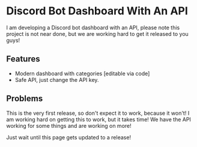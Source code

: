 # Discord Bot Dashboard With An API
I am developing a Discord bot dashboard with an API, please note this project is not near done, but we are working hard to get it released to you guys!

## Features
- Modern dashboard with categories [editable via code]
- Safe API, just change the API key.

## Problems
This is the very first release, so don't expect it to work, because it won't! I am working hard on getting this to work, but it takes time! We have the API working for some things and are working on more!

Just wait until this page gets updated to a release!
